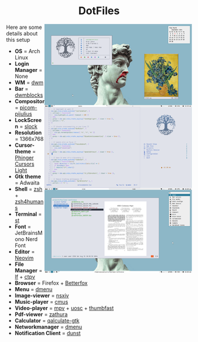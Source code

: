 <h1 align="center"> DotFiles</h1>

<img src="./images/screenshot-light.png" alt="screenshot-light-mode" align="right" width="400px">

Here are some details about this setup

- **OS** = Arch Linux
- **Login Manager** = None
- **WM** = [dwm](https://github.com/mintycube/dwm)
- **Bar** = [dwmblocks](https://github.com/mintycube/dwmblocks)
- **Compositor** = [picom-pijulius](https://github.com/pijulius/picom)
- **LockScreen** = [slock](https://github.com/mintycube/slock)
- **Resolution** = 1366x768
- **Cursor-theme** = [Phinger Cursors Light](https://github.com/phisch/phinger-cursors)
- **Gtk theme** = Adwaita
- **Shell** = [zsh](https://wiki.archlinux.org/index.php/Zsh) + [zsh4humans](https://github.com/romkatv/zsh4humans)
- **Terminal** = [st](https://github.com/mintycube/st)
- **Font** = JetBrainsMono Nerd Font
- **Editor** = [Neovim](https://github.com/mintycube/nvim-config)
- **File Manager** = [lf](https://github.com/gokcehan/lf) + [ctpv](https://github.com/NikitaIvanovV/ctpv)
- **Browser** = Firefox + [Betterfox](https://github.com/yokoffing/Betterfox)
- **Menu** = [dmenu](https://github.com/mintycube/dmenu)
- **Image-viewer** = [nsxiv](https=//github.com/nsxiv/nsxiv)
- **Music-player** = [cmus](https://cmus.github.io/)
- **Video-player** = [mpv](https://mpv.io/) + [uosc](https://github.com/tomasklaen/uosc) + [thumbfast](https://github.com/po5/thumbfast)
- **Pdf-viewer** = [zathura](https=//github.com/pwmt/zathura)
- **Calculator** = [qalculate-gtk](https=//github.com/Qalculate/qalculate-gtk)
- **Networkmanager** = [dmenu](https=//github.com/firecat53/networkmanager-dmenu)
- **Notification Client** = [dunst](https=//github.com/dunst-project/dunst)
